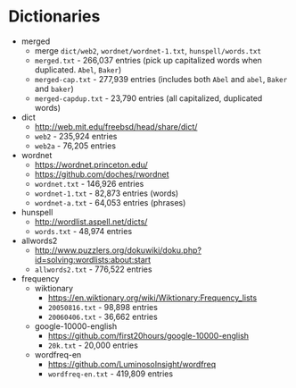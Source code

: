 # Dictionaries

 * merged
   * merge `dict/web2`, `wordnet/wordnet-1.txt`, `hunspell/words.txt`
   * `merged.txt` - 266,037 entries (pick up capitalized words when duplicated. `Abel`, `Baker`)
   * `merged-cap.txt` - 277,939 entries (includes both `Abel` and `abel`, `Baker` and `baker`)
   * `merged-capdup.txt` - 23,790 entries (all capitalized, duplicated words)
 * dict
   * http://web.mit.edu/freebsd/head/share/dict/
   * `web2` - 235,924 entries
   * `web2a` - 76,205 entries
 * wordnet
   * https://wordnet.princeton.edu/
   * https://github.com/doches/rwordnet
   * `wordnet.txt` - 146,926 entries
   * `wordnet-1.txt` - 82,873 entries (words)
   * `wordnet-a.txt` - 64,053 entries (phrases)
 * hunspell
   * http://wordlist.aspell.net/dicts/
   * `words.txt` - 48,974 entries
 * allwords2
   * http://www.puzzlers.org/dokuwiki/doku.php?id=solving:wordlists:about:start
   * `allwords2.txt` - 776,522 entries
 * frequency
   * wiktionary
     * https://en.wiktionary.org/wiki/Wiktionary:Frequency_lists
     * `20050816.txt` - 98,898 entries
     * `20060406.txt` - 36,662 entries
   * google-10000-english
     * https://github.com/first20hours/google-10000-english
     * `20k.txt` - 20,000 entries
   * wordfreq-en
     * https://github.com/LuminosoInsight/wordfreq
     * `wordfreq-en.txt` - 419,809 entries
